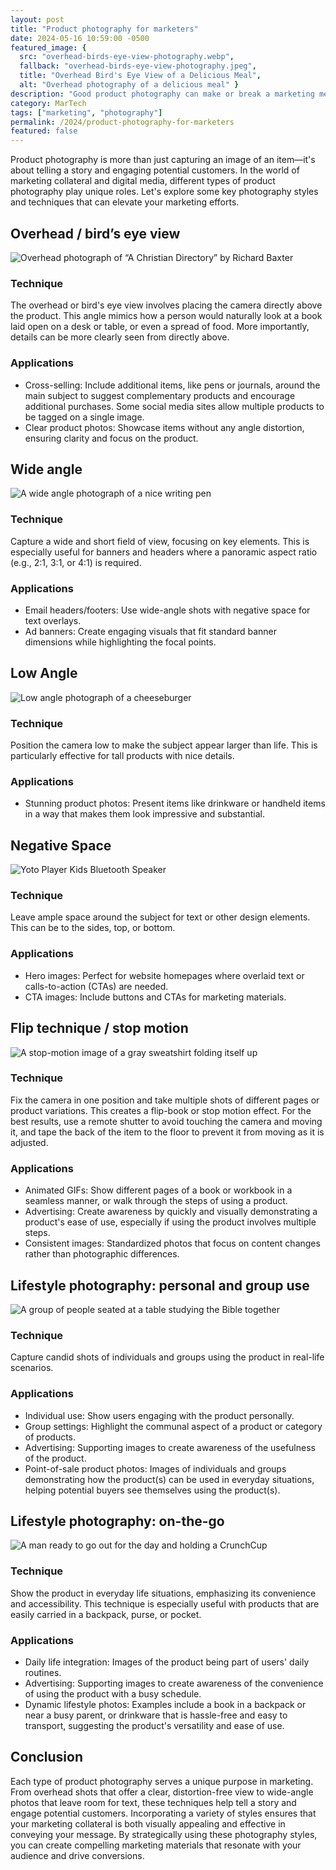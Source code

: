 ```yaml
---
layout: post
title: "Product photography for marketers"
date: 2024-05-16 10:59:00 -0500
featured_image: {
  src: "overhead-birds-eye-view-photography.webp",
  fallback: "overhead-birds-eye-view-photography.jpeg",
  title: "Overhead Bird's Eye View of a Delicious Meal",
  alt: "Overhead photography of a delicious meal" }
description: "Good product photography can make or break a marketing message."
category: MarTech
tags: ["marketing", "photography"]
permalink: /2024/product-photography-for-marketers
featured: false
---
```


Product photography is more than just capturing an image of an item&mdash;it's about telling a story and engaging potential customers. In the world of marketing collateral and digital media, different types of product photography play unique roles. Let's explore some key photography styles and techniques that can elevate your marketing efforts.

## Overhead / bird’s eye view

<picture class="block md:mx-12 xl:mx-0">
	<source type="image/webp" srcset="/assets/img/martech/overhead-photography.webp" >
	<img src="/assets/img/martech/overhead-photography.jpeg" class="shadow" alt="Overhead photograph of “A Christian Directory” by Richard Baxter" />
</picture>

### Technique

The overhead or bird's eye view involves placing the camera directly above the product. This angle mimics how a person would naturally look at a book laid open on a desk or table, or even a spread of food. More importantly, details can be more clearly seen from directly above.

### Applications

- Cross-selling: Include additional items, like pens or journals, around the main subject to suggest complementary products and encourage additional purchases. Some social media sites allow multiple products to be tagged on a single image.
- Clear product photos: Showcase items without any angle distortion, ensuring clarity and focus on the product.

## Wide angle

<picture class="block md:mx-12 xl:mx-0">
	<source type="image/webp" srcset="/assets/img/martech/wide-angle-photography.webp" >
	<img src="/assets/img/martech/wide-angle-photography.jpeg" class="shadow" alt="A wide angle photograph of a nice writing pen" />
</picture>

### Technique

Capture a wide and short field of view, focusing on key elements. This is especially useful for banners and headers where a panoramic aspect ratio (e.g., 2:1, 3:1, or 4:1) is required.

### Applications

- Email headers/footers: Use wide-angle shots with negative space for text overlays.
- Ad banners: Create engaging visuals that fit standard banner dimensions while highlighting the focal points.

## Low Angle

<picture class="block md:mx-12 xl:mx-0">
	<source type="image/webp" srcset="/assets/img/martech/low-angle-photography.webp" >
	<img src="/assets/img/martech/low-angle-photography.jpeg" class="shadow" alt="Low angle photograph of a cheeseburger" />
</picture>

### Technique

Position the camera low to make the subject appear larger than life. This is particularly effective for tall products with nice details.

### Applications

- Stunning product photos: Present items like drinkware or handheld items in a way that makes them look impressive and substantial.

## Negative Space

<picture class="block md:mx-12 xl:mx-0">
	<source type="image/webp" srcset="/assets/img/martech/negative-space-photography.webp" >
	<img src="/assets/img/martech/negative-space-photography.jpeg" class="shadow" alt="Yoto Player Kids Bluetooth Speaker" />
</picture>

### Technique

Leave ample space around the subject for text or other design elements. This can be to the sides, top, or bottom.

### Applications

- Hero images: Perfect for website homepages where overlaid text or calls-to-action (CTAs) are needed.
- CTA images: Include buttons and CTAs for marketing materials.

## Flip technique / stop motion

<picture class="block md:mx-12 xl:mx-0">
	<source type="image/webp" srcset="/assets/img/martech/stop-motion-photography.webp" >
	<img src="/assets/img/martech/stop-motion-photography.gif" class="shadow" alt="A stop-motion image of a gray sweatshirt folding itself up" />
</picture>

### Technique

Fix the camera in one position and take multiple shots of different pages or product variations. This creates a flip-book or stop motion effect. For the best results, use a remote shutter to avoid touching the camera and moving it, and tape the back of the item to the floor to prevent it from moving as it is adjusted.

### Applications

- Animated GIFs: Show different pages of a book or workbook in a seamless manner, or walk through the steps of using a product.
- Advertising: Create awareness by quickly and visually demonstrating a product's ease of use, especially if using the product involves multiple steps.
- Consistent images: Standardized photos that focus on content changes rather than photographic differences.

## Lifestyle photography: personal and group use

<picture class="block md:mx-12 xl:mx-0">
	<source type="image/webp" srcset="/assets/img/martech/lifestyle-group-photography.webp" >
	<img src="/assets/img/martech/lifestyle-group-photography.jpeg" class="shadow" alt="A group of people seated at a table studying the Bible together" />
</picture>

### Technique

Capture candid shots of individuals and groups using the product in real-life scenarios.

### Applications

- Individual use: Show users engaging with the product personally.
- Group settings: Highlight the communal aspect of a product or category of products.
- Advertising: Supporting images to create awareness of the usefulness of the product.
- Point-of-sale product photos: Images of individuals and groups demonstrating how the product(s) can be used in everyday situations, helping potential buyers see themselves using the product(s).

## Lifestyle photography: on-the-go

<picture class="block md:mx-12 xl:mx-0">
	<source type="image/webp" srcset="/assets/img/martech/lifestyle-on-the-go-photography.webp" >
	<img src="/assets/img/martech/lifestyle-on-the-go-photography.jpeg" class="shadow" alt="A man ready to go out for the day and holding a CrunchCup" />
</picture>

### Technique

Show the product in everyday life situations, emphasizing its convenience and accessibility. This technique is especially useful with products that are easily carried in a backpack, purse, or pocket.

### Applications

- Daily life integration: Images of the product being part of users' daily routines.
- Advertising: Supporting images to create awareness of the convenience of using the product with a busy schedule.
- Dynamic lifestyle photos: Examples include a book in a backpack or near a busy parent, or drinkware that is hassle-free and easy to transport, suggesting the product's versatility and ease of use.

## Conclusion

Each type of product photography serves a unique purpose in marketing. From overhead shots that offer a clear, distortion-free view to wide-angle photos that leave room for text, these techniques help tell a story and engage potential customers. Incorporating a variety of styles ensures that your marketing collateral is both visually appealing and effective in conveying your message. By strategically using these photography styles, you can create compelling marketing materials that resonate with your audience and drive conversions.